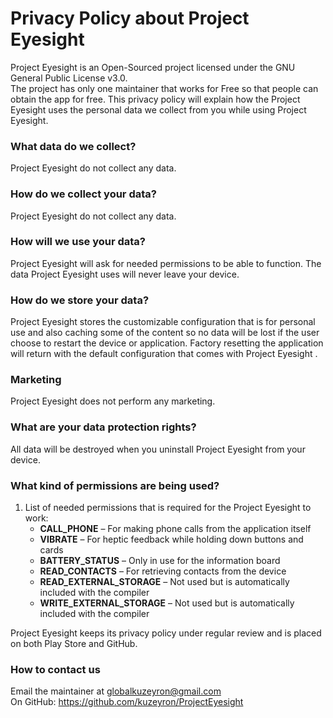 # Privacy Policy about Project Eyesight

Project Eyesight is an Open-Sourced project licensed under the GNU General Public License v3.0.  
The project has only one maintainer that works for Free so that people can obtain the app for free. This privacy policy will explain how the Project Eyesight uses the personal data we collect from you while using Project Eyesight.  
  
### What data do we collect?
Project Eyesight do not collect any data.  
  
### How do we collect your data?
Project Eyesight do not collect any data.  
  
### How will we use your data?
Project Eyesight will ask for needed permissions to be able to function. The data Project Eyesight uses will never leave your device.  
  
### How do we store your data?
Project Eyesight stores the customizable configuration that is for personal use and also caching some of the content so no data will be lost if the user choose to restart the device or application. Factory resetting the application will return with the default configuration that comes with Project Eyesight  .
  
### Marketing
Project Eyesight does not perform any marketing.  
  
### What are your data protection rights?
All data will be destroyed when you uninstall Project Eyesight from your device.  
  
### What kind of permissions are being used?
1. List of needed permissions that is required for the Project Eyesight to work:  
	- **CALL_PHONE** – For making phone calls from the application itself  
	- **VIBRATE** – For heptic feedback while holding down buttons and cards  
	- **BATTERY_STATUS** – Only in use for the information board  
	- **READ_CONTACTS** – For retrieving contacts from the device  
	- **READ_EXTERNAL_STORAGE** – Not used but is automatically included with the compiler  
	- **WRITE_EXTERNAL_STORAGE** – Not used but is automatically included with the compiler  
  
Project Eyesight keeps its privacy policy under regular review and is placed on both Play Store and GitHub.  
  
### How to contact us
Email the maintainer at globalkuzeyron@gmail.com  
On GitHub: https://github.com/kuzeyron/ProjectEyesight